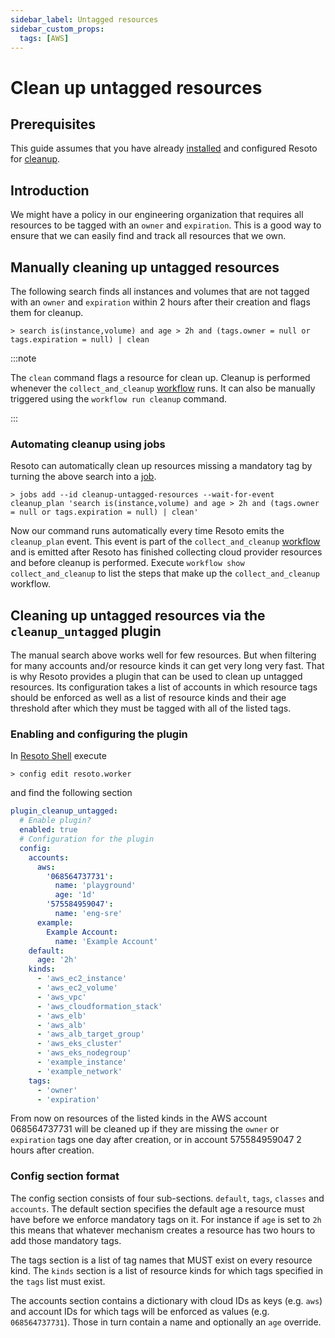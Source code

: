 ```yaml
---
sidebar_label: Untagged resources
sidebar_custom_props:
  tags: [AWS]
---
```


# Clean up untagged resources

## Prerequisites

This guide assumes that you have already [installed](../../getting-started/install-resoto/index.md) and configured Resoto for [cleanup](../../getting-started/clean-resources.md).

## Introduction

We might have a policy in our engineering organization that requires all resources to be tagged with an `owner` and `expiration`. This is a good way to ensure that we can easily find and track all resources that we own.

## Manually cleaning up untagged resources

The following search finds all instances and volumes that are not tagged with an `owner` and `expiration` within 2 hours after their creation and flags them for cleanup.

```
> search is(instance,volume) and age > 2h and (tags.owner = null or tags.expiration = null) | clean
```

:::note

The `clean` command flags a resource for clean up. Cleanup is performed whenever the `collect_and_cleanup` [workflow](../../concepts/automation/workflow.md) runs. It can also be manually triggered using the `workflow run cleanup` command.

:::

### Automating cleanup using jobs

Resoto can automatically clean up resources missing a mandatory tag by turning the above search into a [job](../../concepts/automation/job.md).

```
> jobs add --id cleanup-untagged-resources --wait-for-event cleanup_plan 'search is(instance,volume) and age > 2h and (tags.owner = null or tags.expiration = null) | clean'
```

Now our command runs automatically every time Resoto emits the `cleanup_plan` event. This event is part of the `collect_and_cleanup` [workflow](../../concepts/automation/workflow.md) and is emitted after Resoto has finished collecting cloud provider resources and before cleanup is performed. Execute `workflow show collect_and_cleanup` to list the steps that make up the `collect_and_cleanup` workflow.

## Cleaning up untagged resources via the `cleanup_untagged` plugin

The manual search above works well for few resources. But when filtering for many accounts and/or resource kinds it can get very long very fast. That is why Resoto provides a plugin that can be used to clean up untagged resources. Its configuration takes a list of accounts in which resource tags should be enforced as well as a list of resource kinds and their age threshold after which they must be tagged with all of the listed tags.

### Enabling and configuring the plugin

In [Resoto Shell](../../concepts/components/shell.md) execute

```
> config edit resoto.worker
```

and find the following section

```yaml
plugin_cleanup_untagged:
  # Enable plugin?
  enabled: true
  # Configuration for the plugin
  config:
    accounts:
      aws:
        '068564737731':
          name: 'playground'
          age: '1d'
        '575584959047':
          name: 'eng-sre'
      example:
        Example Account:
          name: 'Example Account'
    default:
      age: '2h'
    kinds:
      - 'aws_ec2_instance'
      - 'aws_ec2_volume'
      - 'aws_vpc'
      - 'aws_cloudformation_stack'
      - 'aws_elb'
      - 'aws_alb'
      - 'aws_alb_target_group'
      - 'aws_eks_cluster'
      - 'aws_eks_nodegroup'
      - 'example_instance'
      - 'example_network'
    tags:
      - 'owner'
      - 'expiration'
```

From now on resources of the listed kinds in the AWS account 068564737731 will be cleaned up if they are missing the `owner` or `expiration` tags one day after creation, or in account 575584959047 2 hours after creation.

### Config section format

The config section consists of four sub-sections. `default`, `tags`, `classes` and `accounts`. The default section specifies the default age a resource must have before we enforce mandatory tags on it. For instance if `age` is set to `2h` this means that whatever mechanism creates a resource has two hours to add those mandatory tags.

The tags section is a list of tag names that MUST exist on every resource kind. The `kinds` section is a list of resource kinds for which tags specified in the `tags` list must exist.

The accounts section contains a dictionary with cloud IDs as keys (e.g. `aws`) and account IDs for which tags will be enforced as values (e.g. `068564737731`). Those in turn contain a name and optionally an `age` override.
